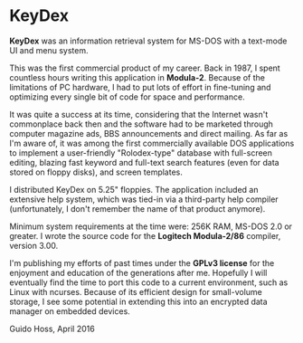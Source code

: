 # KeyDex
**KeyDex** was an information retrieval system for MS-DOS with a text-mode UI and menu system.

This was the first commercial product of my career. Back in 1987, I spent countless hours writing this application in **Modula-2**. Because of the limitations of PC hardware, I had to put lots of effort in fine-tuning and optimizing every single bit of code for space and performance.

It was quite a success at its time, considering that the Internet wasn't commonplace back then and the software had to be marketed through computer magazine ads, BBS announcements and direct mailing. As far as I'm aware of, it was among the first commercially available DOS applications to implement a user-friendly "Rolodex-type" database with full-screen editing, blazing fast keyword and full-text search features (even for data stored on floppy disks), and screen templates.

I distributed KeyDex on 5.25" floppies. The application included an extensive help system, which was tied-in via a third-party help compiler (unfortunately, I don't remember the name of that product anymore).

Minimum system requirements at the time were: 256K RAM, MS-DOS 2.0 or greater. I wrote the source code for the **Logitech Modula-2/86** compiler, version 3.00.

I'm publishing my efforts of past times under the **GPLv3 license** for the enjoyment and education of the generations after me. Hopefully I will eventually find the time to port this code to a current environment, such as Linux with ncurses. Because of its efficient design for small-volume storage, I see some potential in extending this into an encrypted data manager on embedded devices.

Guido Hoss, April 2016
